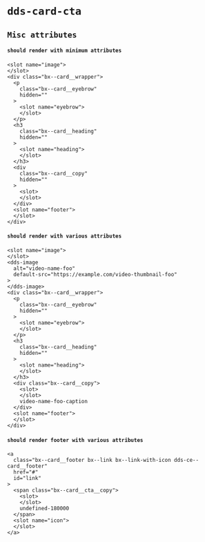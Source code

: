 # `dds-card-cta`

## `Misc attributes`

####   `should render with minimum attributes`

```
<slot name="image">
</slot>
<div class="bx--card__wrapper">
  <p
    class="bx--card__eyebrow"
    hidden=""
  >
    <slot name="eyebrow">
    </slot>
  </p>
  <h3
    class="bx--card__heading"
    hidden=""
  >
    <slot name="heading">
    </slot>
  </h3>
  <div
    class="bx--card__copy"
    hidden=""
  >
    <slot>
    </slot>
  </div>
  <slot name="footer">
  </slot>
</div>

```

####   `should render with various attributes`

```
<slot name="image">
</slot>
<dds-image
  alt="video-name-foo"
  default-src="https://example.com/video-thumbnail-foo"
>
</dds-image>
<div class="bx--card__wrapper">
  <p
    class="bx--card__eyebrow"
    hidden=""
  >
    <slot name="eyebrow">
    </slot>
  </p>
  <h3
    class="bx--card__heading"
    hidden=""
  >
    <slot name="heading">
    </slot>
  </h3>
  <div class="bx--card__copy">
    <slot>
    </slot>
    video-name-foo-caption
  </div>
  <slot name="footer">
  </slot>
</div>

```

####   `should render footer with various attributes`

```
<a
  class="bx--card__footer bx--link bx--link-with-icon dds-ce--card__footer"
  href="#"
  id="link"
>
  <span class="bx--card__cta__copy">
    <slot>
    </slot>
    undefined-180000
  </span>
  <slot name="icon">
  </slot>
</a>

```

